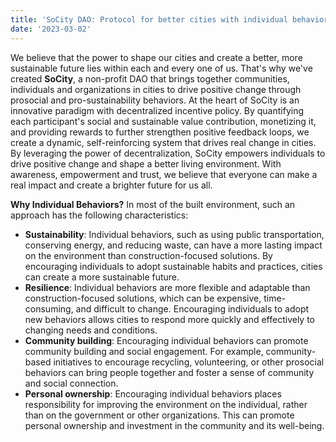 ```yaml
---
title: 'SoCity DAO: Protocol for better cities with individual behaviors'
date: '2023-03-02'
---
```


We believe that the power to shape our cities and create a better, more sustainable future lies within each and every one of us. That's why we've created **SoCity**, a non-profit DAO that brings together communities, individuals and organizations in cities to drive positive change through prosocial and pro-sustainability behaviors. At the heart of SoCity is an innovative paradigm with decentralized incentive policy. By quantifying each participant's social and sustainable value contribution, monetizing it, and providing rewards to further strengthen positive feedback loops, we create a dynamic, self-reinforcing system that drives real change in cities. By leveraging the power of decentralization, SoCity empowers individuals to drive positive change and shape a better living environment. With awareness, empowerment and trust, we believe that everyone can make a real impact and create a brighter future for us all.

**Why Individual Behaviors?**
In most of the built environment, such an approach has the following characteristics:

- **Sustainability**: Individual behaviors, such as using public transportation, conserving energy, and reducing waste, can have a more lasting impact on the environment than construction-focused solutions. By encouraging individuals to adopt sustainable habits and practices, cities can create a more sustainable future.
- **Resilience**: Individual behaviors are more flexible and adaptable than construction-focused solutions, which can be expensive, time-consuming, and difficult to change. Encouraging individuals to adopt new behaviors allows cities to respond more quickly and effectively to changing needs and conditions.
- **Community building**: Encouraging individual behaviors can promote community building and social engagement. For example, community-based initiatives to encourage recycling, volunteering, or other prosocial behaviors can bring people together and foster a sense of community and social connection.
- **Personal ownership**: Encouraging individual behaviors places responsibility for improving the environment on the individual, rather than on the government or other organizations. This can promote personal ownership and investment in the community and its well-being.

